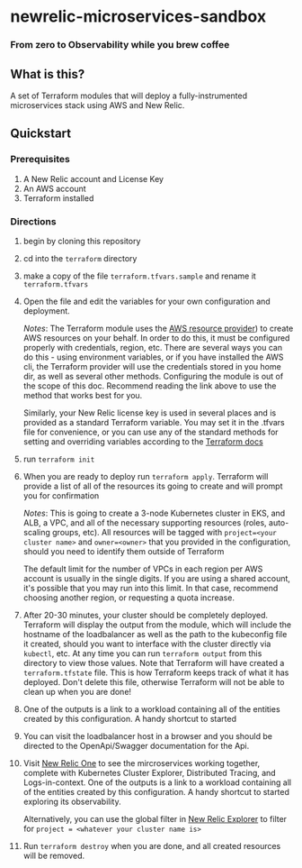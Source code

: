 # newrelic-microservices-sandbox
### From zero to Observability while you brew coffee

## What is this?
A set of Terraform modules that will deploy a fully-instrumented microservices stack using AWS and New Relic.

## Quickstart
### Prerequisites
1. A New Relic account and License Key
2. An AWS account
3. Terraform installed

### Directions
1. begin by cloning this repository
2. cd into the `terraform` directory
3. make a copy of the file `terraform.tfvars.sample` and rename it `terraform.tfvars`
4. Open the file and edit the variables for your own configuration and deployment.
    
    _Notes_: The Terraform module uses the [AWS resource provider](https://registry.terraform.io/providers/hashicorp/aws/latest/docs))
    to create AWS resources on your behalf. In order to do this, it must be configured properly with credentials, region, etc.
    There are several ways you can do this - using environment variables, or if you have installed the AWS cli, the Terraform provider
    will use the credentials stored in you home dir, as well as several other methods.  Configuring the module is out of the scope
    of this doc.  Recommend reading the link above to use the method that works best for you.

    Similarly, your New Relic license key is used in several places and is provided as a standard Terraform variable.  You
    may set it in the .tfvars file for convenience, or you can use any of the standard methods for setting and overriding variables
    according to the [Terraform docs](https://www.terraform.io/language/values/variables#variables-on-the-command-line)
5. run `terraform init`
6. When you are ready to deploy run `terraform apply`.  Terraform will provide a list of all of the resources its going to create
    and will prompt you for confirmation

    _Notes_:  This is going to create a 3-node Kubernetes cluster in EKS, and ALB, a VPC, and all of the necessary supporting
    resources (roles, auto-scaling groups, etc).  All resources will be tagged with `project=<your cluster name>` and `owner=<owner>`
    that you provided in the configuration, should you need to identify them outside of Terraform
    
    The default limit for the number of VPCs in each region per AWS account is usually in the single digits.  If you are using
    a shared account, it's possible that you may run into this limit.  In that case, recommend choosing another region,
    or requesting a quota increase.
7. After 20-30 minutes, your cluster should be completely deployed.  Terraform will display the output from the module, which will
    include the hostname of the loadbalancer as well as the path to the kubeconfig file it created, should you want to interface with the
    cluster directly via `kubectl`, etc.  At any time you can run `terraform output` from this directory to view those values.  Note that
    Terraform will have created a `terraform.tfstate` file.  This is how Terraform keeps track of what it has deployed.  Don't
    delete this file, otherwise Terraform will not be able to clean up when you are done!
8. One of the outputs is a link to a workload containing all of the entities created by this configuration.  A handy shortcut to started
8. You can visit the loadbalancer host in a browser and you should be directed to the OpenApi/Swagger documentation for the Api.
9. Visit [New Relic One](https://one.newrelic.com) to see the mircroservices working together, complete with Kubernetes Cluster Explorer,
    Distributed Tracing, and Logs-in-context.  One of the outputs is a link to a workload containing all of the entities created by this configuration.  A handy shortcut to started
    exploring its observability.

    Alternatively, you can use the global filter in [New Relic Explorer](https://docs.newrelic.com/docs/new-relic-solutions/new-relic-one/core-concepts/new-relic-explorer-view-performance-across-apps-services-hosts/#filter-tag) to filter for `project = <whatever your cluster name is>`
10.  Run `terraform destroy` when you are done, and all created resources will be removed.